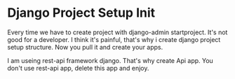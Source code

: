 # Django Project Setup Init
Every  time we have to create project with django-admin startproject. It's not good for a
developer. I think it's painful, that's why i create django project setup structure. Now
you pull it and create your apps.

I am useing rest-api framework django. That's why create Api app. You don't use rest-api
app, delete this app and enjoy.
